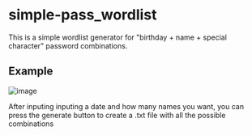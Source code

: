 # simple-pass_wordlist

This is a simple wordlist generator for "birthday + name + special character" password combinations.


## Example

![image](https://user-images.githubusercontent.com/34667580/113796986-c5527900-9726-11eb-9dbc-89304a22dcd8.png)

After inputing inputing a date and how many names you want, you can press the generate button to create a .txt file with all the possible combinations

